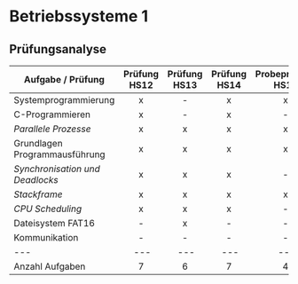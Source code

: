 # Betriebssysteme 1

## Prüfungsanalyse

Aufgabe / Prüfung               | Prüfung HS12  | Prüfung HS13  | Prüfung HS14  | Probeprüfung HS15  | Prüfung HS15  
------------------------------- | :-----------: | :-----------: | :------------:| :----------------: | :-----------:
Systemprogrammierung            | x             | -             | x             | x                  | x             
C-Programmieren                 | x             | -             | x             | -                  | x
*Parallele Prozesse*            | x             | x             | x             | x                  | x
Grundlagen Programmausführung   | x             | x             | x             | x                  | -
*Synchronisation und Deadlocks* | x             | x             | x             | -                  | x
*Stackframe*                    | x             | x             | x             | x                  | x
*CPU Scheduling*                | x             | x             | x             | -                  | x
Dateisystem FAT16               | -             | x             | -             | -                  | -
Kommunikation                   | -             | -             | -             | -                  | x
---                             | ---           | ---           | ---           | ---                | ---    
Anzahl Aufgaben                 | 7             | 6             | 7             | 4                  | 7
